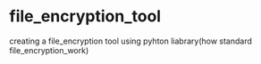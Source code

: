 # file_encryption_tool
creating a file_encryption tool using pyhton liabrary(how standard file_encryption_work)
